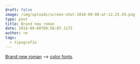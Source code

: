 ```yaml
---
draft: false
image: /img/uploads/screen-shot-2018-09-08-at-12.25.59.png
type: post
title: Brand new roman
date: 2018-09-08T09:58:07.117Z
author: +e
tags:
  - tipografía
---
```

[Brand new roman](https://www.brandnewroman.com) —> [color fonts](https://www.colorfonts.wtf).
